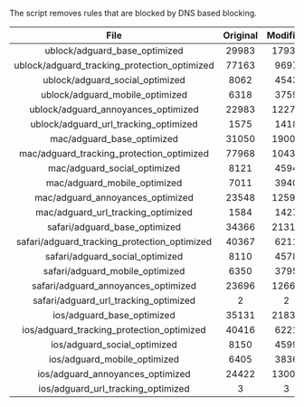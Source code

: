 The script removes rules that are blocked by DNS based blocking.


| File | Original | Modified |
|:----:|:-----:|:-----:|
| ublock/adguard_base_optimized | 29983 | 17932 |
| ublock/adguard_tracking_protection_optimized | 77163 | 9697 |
| ublock/adguard_social_optimized | 8062 | 4543 |
| ublock/adguard_mobile_optimized | 6318 | 3759 |
| ublock/adguard_annoyances_optimized | 22983 | 12279 |
| ublock/adguard_url_tracking_optimized | 1575 | 1418 |
| mac/adguard_base_optimized | 31050 | 19009 |
| mac/adguard_tracking_protection_optimized | 77968 | 10433 |
| mac/adguard_social_optimized | 8121 | 4594 |
| mac/adguard_mobile_optimized | 7011 | 3940 |
| mac/adguard_annoyances_optimized | 23548 | 12594 |
| mac/adguard_url_tracking_optimized | 1584 | 1427 |
| safari/adguard_base_optimized | 34366 | 21319 |
| safari/adguard_tracking_protection_optimized | 40367 | 6211 |
| safari/adguard_social_optimized | 8110 | 4578 |
| safari/adguard_mobile_optimized | 6350 | 3795 |
| safari/adguard_annoyances_optimized | 23696 | 12663 |
| safari/adguard_url_tracking_optimized | 2 | 2 |
| ios/adguard_base_optimized | 35131 | 21834 |
| ios/adguard_tracking_protection_optimized | 40416 | 6221 |
| ios/adguard_social_optimized | 8150 | 4599 |
| ios/adguard_mobile_optimized | 6405 | 3836 |
| ios/adguard_annoyances_optimized | 24422 | 13003 |
| ios/adguard_url_tracking_optimized | 3 | 3 |
